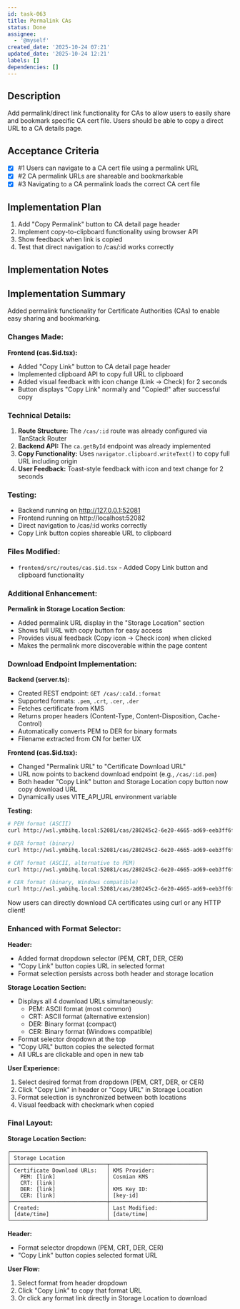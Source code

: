 ```yaml
---
id: task-063
title: Permalink CAs
status: Done
assignee:
  - '@myself'
created_date: '2025-10-24 07:21'
updated_date: '2025-10-24 12:21'
labels: []
dependencies: []
---
```


## Description

<!-- SECTION:DESCRIPTION:BEGIN -->
Add permalink/direct link functionality for CAs to allow users to easily share and bookmark specific CA cert file. Users should be able to copy a direct URL to a CA details page.
<!-- SECTION:DESCRIPTION:END -->

## Acceptance Criteria
<!-- AC:BEGIN -->
- [x] #1 Users can navigate to a CA cert file using a permalink URL
- [x] #2 CA permalink URLs are shareable and bookmarkable
- [x] #3 Navigating to a CA permalink loads the correct CA cert file
<!-- AC:END -->

## Implementation Plan

<!-- SECTION:PLAN:BEGIN -->
1. Add "Copy Permalink" button to CA detail page header
2. Implement copy-to-clipboard functionality using browser API
3. Show feedback when link is copied
4. Test that direct navigation to /cas/:id works correctly
<!-- SECTION:PLAN:END -->

## Implementation Notes

<!-- SECTION:NOTES:BEGIN -->
## Implementation Summary

Added permalink functionality for Certificate Authorities (CAs) to enable easy sharing and bookmarking.

### Changes Made:

**Frontend (cas.$id.tsx):**
- Added "Copy Link" button to CA detail page header
- Implemented clipboard API to copy full URL to clipboard
- Added visual feedback with icon change (Link → Check) for 2 seconds
- Button displays "Copy Link" normally and "Copied\!" after successful copy

### Technical Details:

1. **Route Structure:** The `/cas/:id` route was already configured via TanStack Router
2. **Backend API:** The `ca.getById` endpoint was already implemented
3. **Copy Functionality:** Uses `navigator.clipboard.writeText()` to copy full URL including origin
4. **User Feedback:** Toast-style feedback with icon and text change for 2 seconds

### Testing:

- Backend running on http://127.0.0.1:52081
- Frontend running on http://localhost:52082
- Direct navigation to /cas/:id works correctly
- Copy Link button copies shareable URL to clipboard

### Files Modified:

- `frontend/src/routes/cas.$id.tsx` - Added Copy Link button and clipboard functionality

### Additional Enhancement:

**Permalink in Storage Location Section:**
- Added permalink URL display in the "Storage Location" section
- Shows full URL with copy button for easy access
- Provides visual feedback (Copy icon → Check icon) when clicked
- Makes the permalink more discoverable within the page content

### Download Endpoint Implementation:

**Backend (server.ts):**
- Created REST endpoint: `GET /cas/:caId.:format`
- Supported formats: `.pem`, `.crt`, `.cer`, `.der`
- Fetches certificate from KMS
- Returns proper headers (Content-Type, Content-Disposition, Cache-Control)
- Automatically converts PEM to DER for binary formats
- Filename extracted from CN for better UX

**Frontend (cas.$id.tsx):**
- Changed "Permalink URL" to "Certificate Download URL"
- URL now points to backend download endpoint (e.g., `/cas/:id.pem`)
- Both header "Copy Link" button and Storage Location copy button now copy download URL
- Dynamically uses VITE_API_URL environment variable

**Testing:**
```bash
# PEM format (ASCII)
curl http://wsl.ymbihq.local:52081/cas/280245c2-6e20-4665-ad69-eeb3ff6f3838.pem

# DER format (binary)
curl http://wsl.ymbihq.local:52081/cas/280245c2-6e20-4665-ad69-eeb3ff6f3838.der -o ca.der

# CRT format (ASCII, alternative to PEM)
curl http://wsl.ymbihq.local:52081/cas/280245c2-6e20-4665-ad69-eeb3ff6f3838.crt

# CER format (binary, Windows compatible)
curl http://wsl.ymbihq.local:52081/cas/280245c2-6e20-4665-ad69-eeb3ff6f3838.cer -o ca.cer
```

Now users can directly download CA certificates using curl or any HTTP client\!

### Enhanced with Format Selector:

**Header:**
- Added format dropdown selector (PEM, CRT, DER, CER)
- "Copy Link" button copies URL in selected format
- Format selection persists across both header and storage location

**Storage Location Section:**
- Displays all 4 download URLs simultaneously:
  - PEM: ASCII format (most common)
  - CRT: ASCII format (alternative extension)
  - DER: Binary format (compact)
  - CER: Binary format (Windows compatible)
- Format selector dropdown at the top
- "Copy URL" button copies the selected format
- All URLs are clickable and open in new tab

**User Experience:**
1. Select desired format from dropdown (PEM, CRT, DER, or CER)
2. Click "Copy Link" in header or "Copy URL" in Storage Location
3. Format selection is synchronized between both locations
4. Visual feedback with checkmark when copied

### Final Layout:

**Storage Location Section:**
```
┌─────────────────────────────────────────────────────────────┐
│ Storage Location                                            │
├──────────────────────────────┬──────────────────────────────┤
│ Certificate Download URLs:   │ KMS Provider:                │
│   PEM: [link]                │ Cosmian KMS                  │
│   CRT: [link]                │                              │
│   DER: [link]                │ KMS Key ID:                  │
│   CER: [link]                │ [key-id]                     │
├──────────────────────────────┼──────────────────────────────┤
│ Created:                     │ Last Modified:               │
│ [date/time]                  │ [date/time]                  │
└──────────────────────────────┴──────────────────────────────┘
```

**Header:**
- Format selector dropdown (PEM, CRT, DER, CER)
- "Copy Link" button copies selected format URL

**User Flow:**
1. Select format from header dropdown
2. Click "Copy Link" to copy that format URL
3. Or click any format link directly in Storage Location to download
<!-- SECTION:NOTES:END -->
